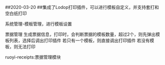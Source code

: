 ##2020-03-20
##集成了Lodop打印插件，可以进行模板自定义，并支持套打和空白纸打印

系统管理-模板管理，进行模板设置

票据管理
生成票据信息，打印时，会判断票据的模板数量，超过2个，则先弹出模板列表，选择后调出打印插件
若只有一个模板，则直接调出打印插件
若没有模板，则无法打印

ruoyi-receipts:票据管理模块

